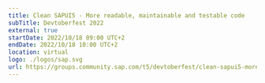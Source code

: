 ```yaml
---
title: Clean SAPUI5 - More readable, maintainable and testable code
subTitle: Devtoberfest 2022
external: true
startDate: 2022/10/18 09:00 UTC+2
endDate: 2022/10/18 10:00 UTC+2
location: virtual
logo: ./logos/sap.svg
url: https://groups.community.sap.com/t5/devtoberfest/clean-sapui5-more-readable-maintainable-and-testable-code/ec-p/9236#M49
---
```

